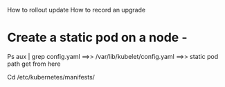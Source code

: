 How to rollout update
How to record an upgrade


# Create a static pod on a node - 

Ps aux | grep config.yaml ==>>  /var/lib/kubelet/config.yaml ==>>  static pod path get from here

Cd /etc/kubernetes/manifests/

#